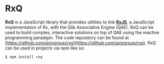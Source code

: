 # RxQ
**RxQ** is a JavaScript library that provides utilities to link [**RxJS**](https://github.com/ReactiveX/rxjs), a JavaScript implementation of Rx, with the Qlik Associative Engine (QAE). RxQ can be used to build complex, interactive solutions on top of QAE using the reactive programming paradigm. The code repository can be found at [https://github.com/axisgroup/rxq](https://github.com/axisgroup/rxq). RxQ can be used in projects via npm like so:
```
$ npm install rxq
```